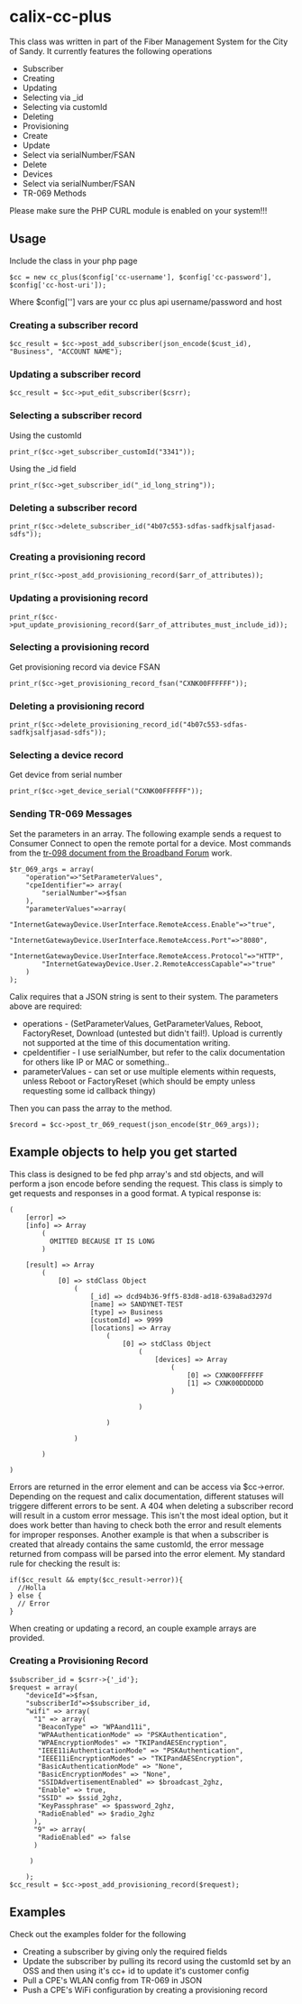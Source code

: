 # calix-cc-plus
This class was written in part of the Fiber Management System for the City of Sandy. It currently features the following operations

* Subscriber
 * Creating
 * Updating
 * Selecting via _id
 * Selecting via customId
 * Deleting
* Provisioning
 * Create
 * Update
 * Select via serialNumber/FSAN
 * Delete
* Devices
 * Select via serialNumber/FSAN
* TR-069 Methods
 
Please make sure the PHP CURL module is enabled on your system!!!
 
## Usage
 Include the class in your php page
 ```
 $cc = new cc_plus($config['cc-username'], $config['cc-password'], $config['cc-host-uri']);
 ```
 Where $config[''] vars are your cc plus api username/password and host
 
### Creating a subscriber record
 ```
 $cc_result = $cc->post_add_subscriber(json_encode($cust_id), "Business", "ACCOUNT NAME");
 ```
 
### Updating a subscriber record
 ```
 $cc_result = $cc->put_edit_subscriber($csrr);
 ```
 
### Selecting a subscriber record 
Using the customId
```
print_r($cc->get_subscriber_customId("3341"));
```
Using the _id field
```
print_r($cc->get_subscriber_id("_id_long_string"));
```

### Deleting a subscriber record 
```
print_r($cc->delete_subscriber_id("4b07c553-sdfas-sadfkjsalfjasad-sdfs"));
```

### Creating a provisioning record 
```
print_r($cc->post_add_provisioning_record($arr_of_attributes));
```

### Updating a provisioning record
```
print_r($cc->put_update_provisioning_record($arr_of_attributes_must_include_id));
```

### Selecting a provisioning record
Get provisioning record via device FSAN
```
print_r($cc->get_provisioning_record_fsan("CXNK00FFFFFF"));
```

### Deleting a provisioning record
```
print_r($cc->delete_provisioning_record_id("4b07c553-sdfas-sadfkjsalfjasad-sdfs"));
```

### Selecting a device record
Get device from serial number
```
print_r($cc->get_device_serial("CXNK00FFFFFF"));
```

### Sending TR-069 Messages
Set the parameters in an array. The following example sends a request to Consumer Connect to open the remote portal for a device. Most commands from the [tr-098 document from the Broadband Forum](https://www.broadband-forum.org/cwmp/tr-098-1-8-0.html) work. 
```
$tr_069_args = array(
	"operation"=>"SetParameterValues",
	"cpeIdentifier"=> array(
		"serialNumber"=>$fsan
	),
	"parameterValues"=>array(
		"InternetGatewayDevice.UserInterface.RemoteAccess.Enable"=>"true",
		"InternetGatewayDevice.UserInterface.RemoteAccess.Port"=>"8080",
		"InternetGatewayDevice.UserInterface.RemoteAccess.Protocol"=>"HTTP",
		"InternetGatewayDevice.User.2.RemoteAccessCapable"=>"true"
	)
);
```
Calix requires that a JSON string is sent to their system. The parameters above are required:
* operations - (SetParameterValues, GetParameterValues, Reboot, FactoryReset, Download (untested but didn't fail!). Upload is currently not supported at the time of this documentation writing. 
* cpeIdentifier - I use serialNumber, but refer to the calix documentation for others like IP or MAC or something..
* parameterValues - can set or use multiple elements within requests, unless Reboot or FactoryReset (which should be empty unless requesting some id callback thingy)

Then you can pass the array to the method. 
```
$record = $cc->post_tr_069_request(json_encode($tr_069_args));
```

## Example objects to help you get started
This class is designed to be fed php array's and std objects, and will perform a json encode before sending the request. This class is simply to get requests and responses in a good format. A typical response is:
```
(
    [error] =>
    [info] => Array
        (
          OMITTED BECAUSE IT IS LONG
        )

    [result] => Array
        (
            [0] => stdClass Object
                (
                    [_id] => dcd94b36-9ff5-83d8-ad18-639a8ad3297d
                    [name] => SANDYNET-TEST
                    [type] => Business
                    [customId] => 9999
                    [locations] => Array
                        (
                            [0] => stdClass Object
                                (
                                    [devices] => Array
                                        (
                                            [0] => CXNK00FFFFFF
                                            [1] => CXNK00DDDDDD
                                        )

                                )

                        )

                )

        )

)

```
Errors are returned in the error element and can be access via $cc->error. Depending on the request and calix documentation, different statuses will triggere different errors to be sent. A 404 when deleting a subscriber record will result in a custom error message. This isn't the most ideal option, but it does work better than having to check both the error and result elements for improper responses. 
Another example is that when a subscriber is created that already contains the same customId, the error message returned from compass will be parsed into the error element. 
My standard rule for checking the result is:
```
if($cc_result && empty($cc_result->error)){
  //Holla
} else {
  // Error
}
```

When creating or updating a record, an couple example arrays are provided. 
### Creating a Provisioning Record
```
$subscriber_id = $csrr->{'_id'};
$request = array(
    "deviceId"=>$fsan,
    "subscriberId"=>$subscriber_id,
    "wifi" => array(
      "1" => array(
       "BeaconType" => "WPAand11i",
       "WPAAuthenticationMode" => "PSKAuthentication",
       "WPAEncryptionModes" => "TKIPandAESEncryption",
       "IEEE11iAuthenticationMode" => "PSKAuthentication",
       "IEEE11iEncryptionModes" => "TKIPandAESEncryption",
       "BasicAuthenticationMode" => "None",
       "BasicEncryptionModes" => "None",
       "SSIDAdvertisementEnabled" => $broadcast_2ghz,
       "Enable" => true,
       "SSID" => $ssid_2ghz,
       "KeyPassphrase" => $password_2ghz,
       "RadioEnabled" => $radio_2ghz
      ),
      "9" => array(
       "RadioEnabled" => false
      )

     )

    );
$cc_result = $cc->post_add_provisioning_record($request);
```

## Examples
Check out the examples folder for the following
* Creating a subscriber by giving only the required fields
* Update the subscriber by pulling its record using the customId set by an OSS and then using it's cc+ id to update it's customer config
* Pull a CPE's WLAN config from TR-069 in JSON
* Push a CPE's WiFi configuration by creating a provisioning record

